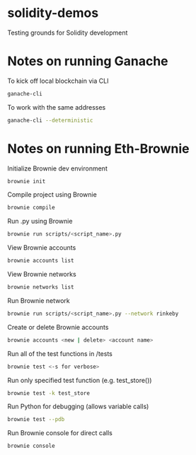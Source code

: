 # solidity-demos
Testing grounds for Solidity development

# Notes on running Ganache 
To kick off local blockchain via CLI
```sh
ganache-cli
```
To work with the same addresses
```sh
ganache-cli --deterministic
```

# Notes on running Eth-Brownie
Initialize Brownie dev environment
```sh
brownie init
```
Compile project using Brownie
```sh
brownie compile
```
Run .py using Brownie
```sh
brownie run scripts/<script_name>.py
```
View Brownie accounts
```sh
brownie accounts list
```
View Brownie networks
```sh
brownie networks list
```
Run Brownie network
```sh
brownie run scripts/<script_name>.py --network rinkeby
```
Create or delete Brownie accounts
```sh
brownie accounts <new | delete> <account name>
```
Run all of the test functions in /tests
```sh
brownie test <-s for verbose>
```
Run only specified test function (e.g. test_store())
```sh
brownie test -k test_store
```
Run Python for debugging (allows variable calls)
```sh
brownie test --pdb
```
Run Brownie console for direct calls
```sh
brownie console
```
